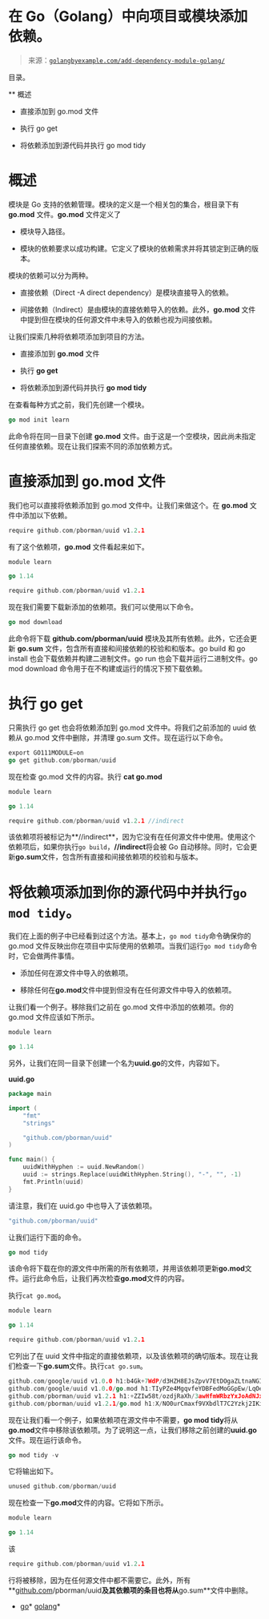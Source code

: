 <!--yml

类别：未分类

日期：2024-10-13 06:29:41

-->

# 在 Go（Golang）中向项目或模块添加依赖。

> 来源：[`golangbyexample.com/add-dependency-module-golang/`](https://golangbyexample.com/add-dependency-module-golang/)

目录。

**   概述

+   直接添加到 go.mod 文件

+   执行 go get

+   将依赖添加到源代码并执行 go mod tidy

# **概述**

模块是 Go 支持的依赖管理。模块的定义是一个相关包的集合，根目录下有 **go.mod** 文件。**go.mod** 文件定义了

+   模块导入路径。

+   模块的依赖要求以成功构建。它定义了模块的依赖需求并将其锁定到正确的版本。

模块的依赖可以分为两种。

+   直接依赖（Direct -A direct dependency）是模块直接导入的依赖。

+   间接依赖（Indirect）是由模块的直接依赖导入的依赖。此外，**go.mod** 文件中提到但在模块的任何源文件中未导入的依赖也视为间接依赖。

让我们探索几种将依赖项添加到项目的方法。

+   直接添加到 **go.mod** 文件

+   执行 **go get**

+   将依赖添加到源代码并执行 **go mod tidy**

在查看每种方式之前，我们先创建一个模块。

```go
go mod init learn
```

此命令将在同一目录下创建 **go.mod** 文件。由于这是一个空模块，因此尚未指定任何直接依赖。现在让我们探索不同的添加依赖方式。

# **直接添加到 go.mod 文件**

我们也可以直接将依赖添加到 go.mod 文件中。让我们来做这个。在 **go.mod** 文件中添加以下依赖。

```go
require github.com/pborman/uuid v1.2.1
```

有了这个依赖项，**go.mod** 文件看起来如下。

```go
module learn

go 1.14

require github.com/pborman/uuid v1.2.1
```

现在我们需要下载新添加的依赖项。我们可以使用以下命令。

```go
go mod download
```

此命令将下载 **github.com/pborman/uuid** 模块及其所有依赖。此外，它还会更新 **go.sum** 文件，包含所有直接和间接依赖的校验和和版本。go build 和 go install 也会下载依赖并构建二进制文件。go run 也会下载并运行二进制文件。go mod download 命令用于在不构建或运行的情况下预下载依赖。

# **执行 go get**

只需执行 go get 也会将依赖添加到 go.mod 文件中。将我们之前添加的 uuid 依赖从 go.mod 文件中删除，并清理 go.sum 文件。现在运行以下命令。

```go
export GO111MODULE=on
go get github.com/pborman/uuid
```

现在检查 go.mod 文件的内容。执行 **cat go.mod**

```go
module learn

go 1.14

require github.com/pborman/uuid v1.2.1 //indirect
```

该依赖项将被标记为**//indirect**，因为它没有在任何源文件中使用。使用这个依赖项后，如果你执行`go build`，**//indirect**将会被 Go 自动移除。同时，它会更新**go.sum**文件，包含所有直接和间接依赖项的校验和与版本。

# **将依赖项添加到你的源代码中并执行`go mod tidy`**。

我们在上面的例子中已经看到过这个方法。基本上，`go mod tidy`命令确保你的 go.mod 文件反映出你在项目中实际使用的依赖项。当我们运行`go mod tidy`命令时，它会做两件事情。

+   添加任何在源文件中导入的依赖项。

+   移除任何在**go.mod**文件中提到但没有在任何源文件中导入的依赖项。

让我们看一个例子。移除我们之前在 go.mod 文件中添加的依赖项。你的 go.mod 文件应该如下所示。

```go
module learn

go 1.14
```

另外，让我们在同一目录下创建一个名为**uuid.go**的文件，内容如下。

**uuid.go**

```go
package main

import (
	"fmt"
	"strings"

	"github.com/pborman/uuid"
)

func main() {
	uuidWithHyphen := uuid.NewRandom()
	uuid := strings.Replace(uuidWithHyphen.String(), "-", "", -1)
	fmt.Println(uuid)
}
```

请注意，我们在 uuid.go 中也导入了该依赖项。

```go
"github.com/pborman/uuid"
```

让我们运行下面的命令。

```go
go mod tidy
```

该命令将下载在你的源文件中所需的所有依赖项，并用该依赖项更新**go.mod**文件。运行此命令后，让我们再次检查**go.mod**文件的内容。

执行`cat go.mod`。

```go
module learn

go 1.14

require github.com/pborman/uuid v1.2.1
```

它列出了在 uuid 文件中指定的直接依赖项，以及该依赖项的确切版本。现在让我们检查一下**go.sum**文件。执行`cat go.sum`。

```go
github.com/google/uuid v1.0.0 h1:b4Gk+7WdP/d3HZH8EJsZpvV7EtDOgaZLtnaNGIu1adA=
github.com/google/uuid v1.0.0/go.mod h1:TIyPZe4MgqvfeYDBFedMoGGpEw/LqOeaOT+nhxU+yHo=
github.com/pborman/uuid v1.2.1 h1:+ZZIw58t/ozdjRaXh/3awHfmWRbzYxJoAdNJxe/3pvw=
github.com/pborman/uuid v1.2.1/go.mod h1:X/NO0urCmaxf9VXbdlT7C2Yzkj2IKimNn4k+gtPdI/k=
```

现在让我们看一个例子，如果依赖项在源文件中不需要，**go mod tidy**将从**go.mod**文件中移除该依赖项。为了说明这一点，让我们移除之前创建的**uuid.go**文件。现在运行该命令。

```go
go mod tidy -v
```

它将输出如下。

```go
unused github.com/pborman/uuid
```

现在检查一下**go.mod**文件的内容。它将如下所示。

```go
module learn

go 1.14
```

该

```go
require github.com/pborman/uuid v1.2.1
```

行将被移除，因为在任何源文件中都不需要它。此外，所有**[github.com](http://github.com)/pborman/uuid**及其依赖项的条目也将从**go.sum**文件中删除。

+   [go](https://golangbyexample.com/tag/go/)*   [golang](https://golangbyexample.com/tag/golang/)*
